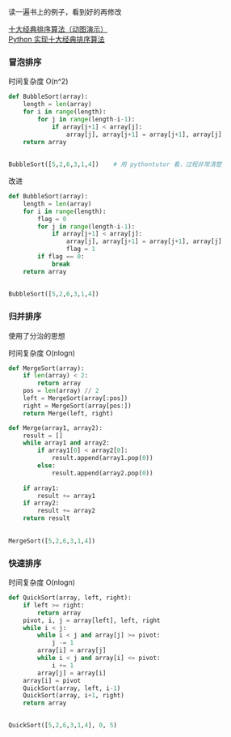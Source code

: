 读一遍书上的例子，看到好的再修改  

[十大经典排序算法（动图演示）](https://www.cnblogs.com/Mufasa/p/10527387.html)  
[Python 实现十大经典排序算法](https://zhuanlan.zhihu.com/p/153354356)


### 冒泡排序  
时间复杂度 O(n^2)  

```python 
def BubbleSort(array):
    length = len(array)
    for i in range(length):
        for j in range(length-i-1):
            if array[j+1] < array[j]:
                array[j], array[j+1] = array[j+1], array[j]
    return array
    
    
BubbleSort([5,2,6,3,1,4])    # 用 pythontutor 看，过程非常清楚
```

改进  

```python 
def BubbleSort(array):
    length = len(array)
    for i in range(length):
        flag = 0 
        for j in range(length-i-1):
            if array[j+1] < array[j]:
                array[j], array[j+1] = array[j+1], array[j]
                flag = 1 
        if flag == 0:
            break
    return array
    
    
BubbleSort([5,2,6,3,1,4])    
```


### 归并排序  

使用了分治的思想  

时间复杂度 O(nlogn) 

```python 
def MergeSort(array):
    if len(array) < 2:
        return array 
    pos = len(array) // 2 
    left = MergeSort(array[:pos])
    right = MergeSort(array[pos:])
    return Merge(left, right)

def Merge(array1, array2):
    result = []
    while array1 and array2:
        if array1[0] < array2[0]:
            result.append(array1.pop(0))
        else:
            result.append(array2.pop(0))
            
    if array1:
        result += array1 
    if array2:
        result += array2 
    return result 
    
    
MergeSort([5,2,6,3,1,4])
```


### 快速排序  

时间复杂度 O(nlogn) 

```python 
def QuickSort(array, left, right):
    if left >= right:
        return array 
    pivot, i, j = array[left], left, right 
    while i < j:
        while i < j and array[j] >= pivot:
            j -= 1 
        array[i] = array[j]
        while i < j and array[i] <= pivot:
            i += 1 
        array[j] = array[i]
    array[i] = pivot 
    QuickSort(array, left, i-1)
    QuickSort(array, i+1, right) 
    return array 

    
QuickSort([5,2,6,3,1,4], 0, 5)
```

